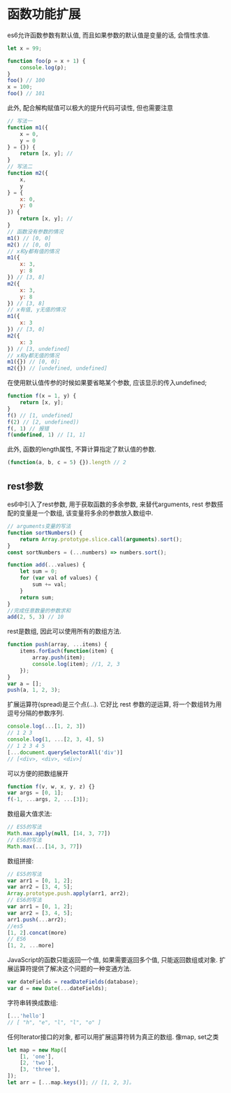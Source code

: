 # 函数功能扩展

es6允许函数参数有默认值, 而且如果参数的默认值是变量的话, 会惰性求值. 

``` js
let x = 99;

function foo(p = x + 1) {
    console.log(p);
}
foo() // 100
x = 100;
foo() // 101
```

此外, 配合解构赋值可以极大的提升代码可读性, 但也需要注意

``` js
// 写法一
function m1({
    x = 0,
    y = 0
} = {}) {
    return [x, y]; //
}
// 写法二
function m2({
    x,
    y
} = {
    x: 0,
    y: 0
}) {
    return [x, y]; //
}
// 函数没有参数的情况
m1() // [0, 0]
m2() // [0, 0]
// x和y都有值的情况
m1({
    x: 3,
    y: 8
}) // [3, 8]
m2({
    x: 3,
    y: 8
}) // [3, 8]
// x有值, y无值的情况
m1({
    x: 3
}) // [3, 0]
m2({
    x: 3
}) // [3, undefined]
// x和y都无值的情况
m1({}) // [0, 0]; 
m2({}) // [undefined, undefined]
```

在使用默认值传参的时候如果要省略某个参数, 应该显示的传入undefined; 

``` js
function f(x = 1, y) {
    return [x, y];
}
f() // [1, undefined]
f(2) // [2, undefined])
f(, 1) // 报错
f(undefined, 1) // [1, 1]
```

此外, 函数的length属性, 不算计算指定了默认值的参数. 

``` js
(function(a, b, c = 5) {}).length // 2
```

## rest参数

es6中引入了rest参数, 用于获取函数的多余参数, 来替代arguments, rest 参数搭配的变量是一个数组, 该变量将多余的参数放入数组中. 

``` js
// arguments变量的写法
function sortNumbers() {
    return Array.prototype.slice.call(arguments).sort();
}
const sortNumbers = (...numbers) => numbers.sort();

function add(...values) {
    let sum = 0;
    for (var val of values) {
        sum += val;
    }
    return sum;
}
//完成任意数量的参数求和
add(2, 5, 3) // 10
```

rest是数组, 因此可以使用所有的数组方法. 

``` js
function push(array, ...items) {
    items.forEach(function(item) {
        array.push(item);
        console.log(item); //1, 2, 3
    });
}
var a = [];
push(a, 1, 2, 3);
```

扩展运算符(spread)是三个点(...). 它好比 rest 参数的逆运算, 将一个数组转为用逗号分隔的参数序列. 

``` js
console.log(...[1, 2, 3])
// 1 2 3
console.log(1, ...[2, 3, 4], 5)
// 1 2 3 4 5
[...document.querySelectorAll('div')]
// [<div>, <div>, <div>]
```

可以方便的把数组展开

``` js
function f(v, w, x, y, z) {}
var args = [0, 1];
f(-1, ...args, 2, ...[3]);
```

数组最大值求法: 

``` js
// ES5的写法
Math.max.apply(null, [14, 3, 77])
// ES6的写法
Math.max(...[14, 3, 77])
```

数组拼接: 

``` js
// ES5的写法
var arr1 = [0, 1, 2];
var arr2 = [3, 4, 5];
Array.prototype.push.apply(arr1, arr2);
// ES6的写法
var arr1 = [0, 1, 2];
var arr2 = [3, 4, 5];
arr1.push(...arr2);
//es5
[1, 2].concat(more)
// ES6
[1, 2, ...more]
```

JavaScript的函数只能返回一个值, 如果需要返回多个值, 只能返回数组或对象. 扩展运算符提供了解决这个问题的一种变通方法. 

``` js
var dateFields = readDateFields(database);
var d = new Date(...dateFields);
```

字符串转换成数组: 

``` js
[...'hello']
// [ "h", "e", "l", "l", "o" ]
```

任何Iterator接口的对象, 都可以用扩展运算符转为真正的数组. 像map, set之类

``` js
let map = new Map([
    [1, 'one'],
    [2, 'two'],
    [3, 'three'],
]);
let arr = [...map.keys()]; // [1, 2, 3]。 
```

